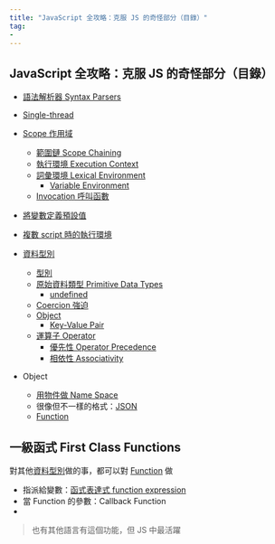 ```yaml
---
title: "JavaScript 全攻略：克服 JS 的奇怪部分（目錄）"
tag: 
- 
---
```


##  JavaScript 全攻略：克服 JS 的奇怪部分（目錄）

- [語法解析器 Syntax Parsers](語法解析器%20Syntax%20Parsers.md)
- [Single-thread](Single-thread.md)
- [Scope 作用域](Scope%20作用域.md)
	- [範圍鏈 Scope Chaining](範圍鏈%20Scope%20Chaining.md)
	- [執行環境 Execution Context](執行環境%20Execution%20Context.md)
	- [詞彙環境 Lexical Environment](詞彙環境%20Lexical%20Environment.md)
		- [Variable Environment](Variable%20Environment.md)
	- [Invocation 呼叫函數](Invocation%20呼叫函數.md)
- [將變數定義預設值](將變數定義預設值.md)
- [複數 script 時的執行環境](複數%20script%20時的執行環境.md)


- [資料型別](資料型別.md)
	- [型別](型別.md)
	- [原始資料類型 Primitive Data Types](原始資料類型%20Primitive%20Data%20Types.md)
		- [undefined](undefined.md)
	- [Coercion 強迫](Coercion%20強迫.md)
	- [Object](Object.md)
		- [Key-Value Pair](Key-Value%20Pair.md)
	- [運算子 Operator](運算子%20Operator.md)
		- [優先性 Operator Precedence](優先性%20Operator%20Precedence.md)
		- [相依性 Associativity](相依性%20Associativity.md)


- Object
	- [用物件做 Name Space](用物件做%20Name%20Space.md)
	- 很像但不一樣的格式：[JSON](JSON.md)
	- [Function](Function.md)

## 一級函式 First Class Functions
對其他[資料型別](資料型別.md)做的事，都可以對 [Function](Function.md) 做
- 指派給變數：[函式表達式 function expression](函式表達式%20function%20expression.md)
- 當 Function 的參數：Callback Function
- 

> 也有其他語言有這個功能，但 JS 中最活躍
